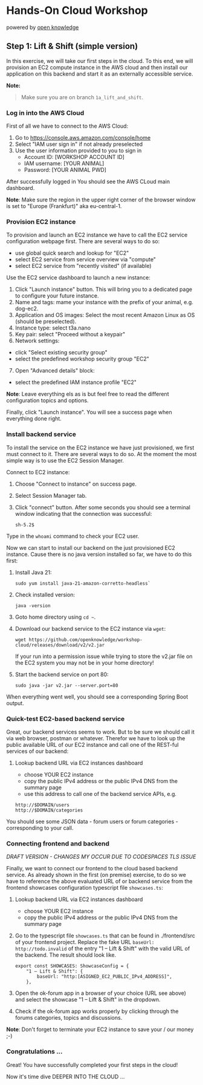 # Hands-On Cloud Workshop
powered by [open knowledge](https://www.openknowledge.de)

## Step 1: Lift & Shift (simple version)

In this exercise, we will take our first steps in the cloud. To this end, we will provision 
an EC2 compute instance in the AWS cloud and then install our application on this backend and 
start it as an externally accessible service.

**Note:**
> Make sure you are on branch `1a_lift_and_shift`.

### Log in into the AWS Cloud

First of all we have to connect to the AWS Cloud: 

1. Go to https://console.aws.amazon.com/console/home
2. Select "IAM user sign in" if not already preselected 
3. Use the user information provided to you to sign in
   - Account ID: [WORKSHOP ACCOUNT ID]
   - IAM username: [YOUR ANIMAL]
   - Password: [YOUR ANIMAL PWD]

After successfully logged in You should see the AWS CLoud main dashboard.

**Note**: Make sure the region in the upper right corner of the browser window 
is set to "Europe (Frankfurt)" aka eu-central-1. 

### Provision EC2 instance 

To provision and launch an EC2 instance we have to call the EC2 service configuration webpage first. 
There are several ways to do so: 

  - use global quick search and lookup for "EC2"
  - select EC2 service from service overview via "compute"
  - select EC2 service from "recently visited" (if available)

Use the EC2 service dashboard to launch a new instance: 

1. Click "Launch instance" button. This will bring you to a dedicated page 
to configure your future instance. 
2. Name and tags: mame your instance with the prefix of your animal, e.g. dog-ec2. 
3. Application and OS images: Select the most recent Amazon Linux as OS (should be preselected).
4. Instance type: select t3a.nano
5. Key pair: select "Proceed without a keypair"
6. Network settings:
- click "Select existing security group"
- select the predefined workshop security group "EC2"
7. Open "Advanced details" block:   
- select the predefined IAM instance profile "EC2"

**Note**: Leave everything els as is but feel free to read the different configuration topics and options. 

Finally, click "Launch instance". You will see a success page when everything done right. 

### Install backend service 

To install the service on the EC2 instance we have just provisioned, we first must connect to it. 
There are several ways to do so. At the moment the most simple way is to use the EC2 Session Manager. 

Connect to EC2 instance: 

1. Choose "Connect to instance" on success page.
2. Select Session Manager tab.
3. Click "connect" button. 
   After some seconds you should see a terminal window indicating that the connection was successful: 
    
    ```
    sh-5.2$ 
    ```

Type in the `whoami` command to check your EC2 user.  

Now we can start to install our backend on the just provisioned EC2 instance. Cause there 
is no java version installed so far, we have to do this first: 

1. Install Java 21:  

    ```
    sudo yum install java-21-amazon-corretto-headless`
    ```
2. Check installed version: 

    ```
    java -version
    ```
3. Goto home directory using `cd ~`.
4. Download our backend service to the EC2 instance via `wget`: 

    ```
    wget https://github.com/openknowledge/workshop-cloud/releases/download/v2/v2.jar
    ```

    If your run into a permission issue while trying to store the v2.jar file on the EC2 system 
you may not be in your home directory!
5. Start the backend service on port 80: 

    ```
    sudo java -jar v2.jar --server.port=80
    ```
   
When everything went well, you should see a corresponding Spring Boot output. 

### Quick-test EC2-based backend service

Great, our backend services seems to work. But to be sure we should call it via web browser, postman
or whatever. Therefor we have to look up the public available URL of our EC2 instance and call one of 
the REST-ful services of our backend:

1. Lookup backend URL via EC2 instances dashboard
   - choose YOUR EC2 instance  
   - copy the public IPv4 address or the public IPv4 DNS from the summary page
   - use this address to call one of the backend service APIs, e.g. 
   
    ```
    http://$DOMAIN/users
    http://$DOMAIN/categories
    ```

You should see some JSON data - forum users or forum categories - corresponding to your call.  

### Connecting frontend and backend

_DRAFT VERSION - CHANGES MY OCCUR DUE TO CODESPACES TLS ISSUE_

Finally, we want to connect our frontend to the cloud based backend service. As already shown in the 
first (on premise) exercise, to do so we have to reference the above evaluated URL of or backend service 
from the frontend showcases configuration typescript file `showcases.ts`:

1. Lookup backend URL via EC2 instances dashboard
    - choose YOUR EC2 instance
    - copy the public IPv4 address or the public IPv4 DNS from the summary page

2. Go to the typescript file `showcases.ts` that can be found in ./frontend/src of your frontend
   project. Replace the fake URL `baseUrl: http://todo.invalid` of the entry "1 – Lift & Shift" with
   the valid URL of the backend. The result should look like.

    ```
    export const SHOWCASES: ShowcaseConfig = {
        "1 – Lift & Shift": {
            baseUrl: "http:[ASIGNED_EC2_PUBLIC_IPv4_ADDRESS]",
        },
    ```
3. Open the ok-forum app in a browser of your choice (URL see above) and select the showcase "1 – Lift & Shift"
   in the dropdown.

4. Check if the ok-forum app works properly by clicking through the forums categories, topics and
   discussions.

**Note**: Don't forget to terminate your EC2 instance to save your / our money ;-) 

### Congratulations ...

Great! You have successfully completed your first steps in the cloud!

Now it's time dive DEEPER INTO THE CLOUD ...

